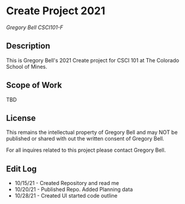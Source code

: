 # Create Project 2021

*Gregory Bell CSCI101-F*

## Description

This is Gregory Bell's 2021 Create project for CSCI 101 at The Colorado School of Mines.

## Scope of Work

TBD

## License

This remains the intellectual property of Gregory Bell and may NOT be published or shared with out the written consent of Gregory Bell.

For all inquires related to this project please contact Gregory Bell.

## Edit Log

* 10/15/21 - Created Repository and read me
* 10/20/21 - Published Repo. Added Planning data
* 10/28/21 - Created UI started code outline
